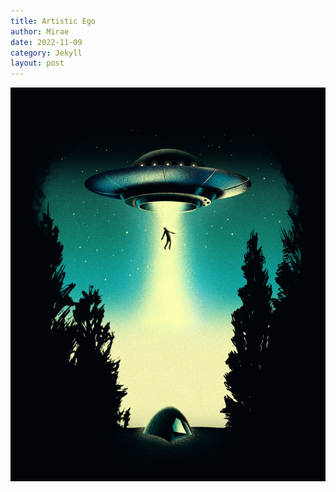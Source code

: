 ```yaml
---
title: Artistic Ego
author: Mirae
date: 2022-11-09
category: Jekyll
layout: post
---
```


  <center><img src="/assets/images/Artwork_1.jpg" alt="Artwork_1.jpg" width="600"></center><br>  
